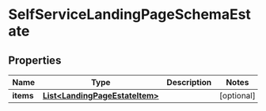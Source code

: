 

# SelfServiceLandingPageSchemaEstate


## Properties

Name | Type | Description | Notes
------------ | ------------- | ------------- | -------------
**items** | [**List&lt;LandingPageEstateItem&gt;**](LandingPageEstateItem.md) |  |  [optional]



